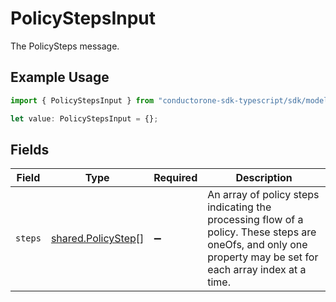 # PolicyStepsInput

The PolicySteps message.

## Example Usage

```typescript
import { PolicyStepsInput } from "conductorone-sdk-typescript/sdk/models/shared";

let value: PolicyStepsInput = {};
```

## Fields

| Field                                                                                                                                                         | Type                                                                                                                                                          | Required                                                                                                                                                      | Description                                                                                                                                                   |
| ------------------------------------------------------------------------------------------------------------------------------------------------------------- | ------------------------------------------------------------------------------------------------------------------------------------------------------------- | ------------------------------------------------------------------------------------------------------------------------------------------------------------- | ------------------------------------------------------------------------------------------------------------------------------------------------------------- |
| `steps`                                                                                                                                                       | [shared.PolicyStep](../../../sdk/models/shared/policystep.md)[]                                                                                               | :heavy_minus_sign:                                                                                                                                            | An array of policy steps indicating the processing flow of a policy. These steps are oneOfs, and only one property may be set for each array index at a time. |